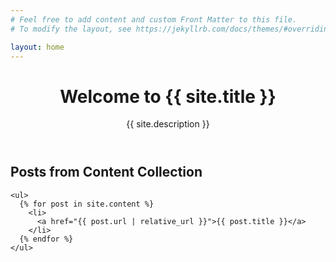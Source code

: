 ```yaml
---
# Feel free to add content and custom Front Matter to this file.
# To modify the layout, see https://jekyllrb.com/docs/themes/#overriding-theme-defaults

layout: home
---
```

<html lang="en">
<head>
  <meta charset="UTF-8">
  <title>{{ site.title }}</title>
</head>
<body>
  <header>
    <h1>Welcome to {{ site.title }}</h1>
    <p>{{ site.description }}</p>
  </header>

  <section>
    <h2>Posts from Content Collection</h2>

    <ul>
      {% for post in site.content %}
        <li>
          <a href="{{ post.url | relative_url }}">{{ post.title }}</a>
        </li>
      {% endfor %}
    </ul>
  </section>
</body>
</html>
